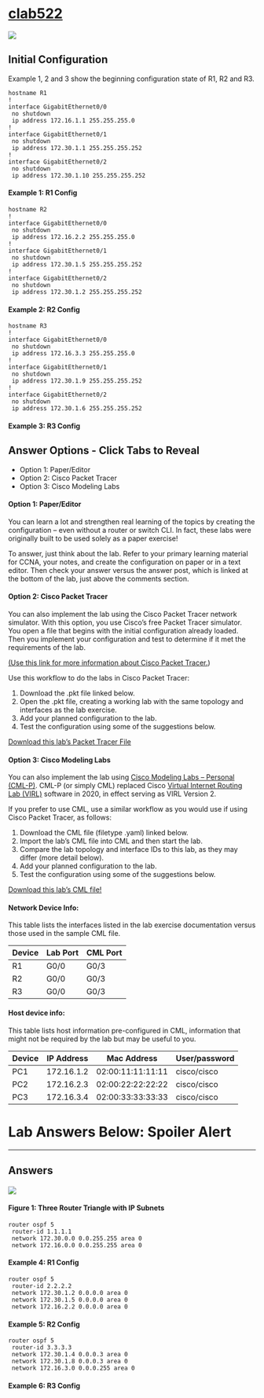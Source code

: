 # [clab522](https://www.certskills.com/clab522/)

![](../images/clab522_img1.svg)

## Initial Configuration

Example 1, 2 and 3 show the beginning configuration state of R1, R2 and R3.

    hostname R1
    !
    interface GigabitEthernet0/0
     no shutdown
     ip address 172.16.1.1 255.255.255.0
    !
    interface GigabitEthernet0/1
     no shutdown
     ip address 172.30.1.1 255.255.255.252
    !
    interface GigabitEthernet0/2
     no shutdown
     ip address 172.30.1.10 255.255.255.252

#### Example 1: R1 Config

    hostname R2
    !
    interface GigabitEthernet0/0
     no shutdown
     ip address 172.16.2.2 255.255.255.0
    !
    interface GigabitEthernet0/1
     no shutdown
     ip address 172.30.1.5 255.255.255.252
    !
    interface GigabitEthernet0/2
     no shutdown
     ip address 172.30.1.2 255.255.255.252

#### Example 2: R2 Config

    hostname R3
    !
    interface GigabitEthernet0/0
     no shutdown
     ip address 172.16.3.3 255.255.255.0
    !
    interface GigabitEthernet0/1
     no shutdown
     ip address 172.30.1.9 255.255.255.252
    !
    interface GigabitEthernet0/2
     no shutdown
     ip address 172.30.1.6 255.255.255.252

#### Example 3: R3 Config

## Answer Options - Click Tabs to Reveal

- Option 1: Paper/Editor
- Option 2: Cisco Packet Tracer
- Option 3: Cisco Modeling Labs

#### Option 1: Paper/Editor

You can learn a lot and strengthen real learning of the topics by creating the configuration – even without a router or switch CLI. In fact, these labs were originally built to be used solely as a paper exercise!

To answer, just think about the lab. Refer to your primary learning material for CCNA, your notes, and create the configuration on paper or in a text editor. Then check your answer versus the answer post, which is linked at the bottom of the lab, just above the comments section.

#### Option 2: Cisco Packet Tracer

You can also implement the lab using the Cisco Packet Tracer network simulator. With this option, you use Cisco’s free Packet Tracer simulator. You open a file that begins with the initial configuration already loaded. Then you implement your configuration and test to determine if it met the requirements of the lab.

[(Use this link for more information about Cisco Packet Tracer.](https://www.certskills.com/packettracer))

Use this workflow to do the labs in Cisco Packet Tracer:

1. Download the .pkt file linked below.
2. Open the .pkt file, creating a working lab with the same topology and interfaces as the lab exercise.
3. Add your planned configuration to the lab.
4. Test the configuration using some of the suggestions below.

[Download this lab’s Packet Tracer File](https://files.certskills.com/virl/clab522.pkt)

#### Option 3: Cisco Modeling Labs

You can also implement the lab using [Cisco Modeling Labs – Personal (CML-P)](https://developer.cisco.com/modeling-labs/). CML-P (or simply CML) replaced Cisco [Virtual Internet Routing Lab (VIRL)](https://virl.cisco.com/) software in 2020, in effect serving as VIRL Version 2.

If you prefer to use CML, use a similar workflow as you would use if using Cisco Packet Tracer, as follows:

1. Download the CML file (filetype .yaml) linked below.
2. Import the lab’s CML file into CML and then start the lab.
3. Compare the lab topology and interface IDs to this lab, as they may differ (more detail below).
4. Add your planned configuration to the lab.
5. Test the configuration using some of the suggestions below.

[Download this lab’s CML file!](https://files.certskills.com/virl/clab522.yaml)

#### Network Device Info:

This table lists the interfaces listed in the lab exercise documentation versus those used in the sample CML file.

| **Device** | **Lab Port** | **CML Port** |
| --- | --- | --- |
| R1 | G0/0 | G0/3 |
| R2 | G0/0 | G0/3 |
| R3 | G0/0 | G0/3 |

#### Host device info:

This table lists host information pre-configured in CML, information that might not be required by the lab but may be useful to you.

| **Device** | **IP Address** | **Mac Address** | **User/password** |
| --- | --- | --- | --- |
| PC1 | 172.16.1.2 | 02:00:11:11:11:11 | cisco/cisco |
| PC2 | 172.16.2.3 | 02:00:22:22:22:22 | cisco/cisco |
| PC3 | 172.16.3.4 | 02:00:33:33:33:33 | cisco/cisco |

####

# Lab Answers Below: Spoiler Alert

---

## Answers

#### ![](../images/clab522_img1.svg)

#### Figure 1: Three Router Triangle with IP Subnets

    router ospf 5
     router-id 1.1.1.1
     network 172.30.0.0 0.0.255.255 area 0
     network 172.16.0.0 0.0.255.255 area 0

#### Example 4: R1 Config

    router ospf 5
     router-id 2.2.2.2
     network 172.30.1.2 0.0.0.0 area 0
     network 172.30.1.5 0.0.0.0 area 0
     network 172.16.2.2 0.0.0.0 area 0

#### Example 5: R2 Config

    router ospf 5
     router-id 3.3.3.3
     network 172.30.1.4 0.0.0.3 area 0
     network 172.30.1.8 0.0.0.3 area 0
     network 172.16.3.0 0.0.0.255 area 0

#### Example 6: R3 Config